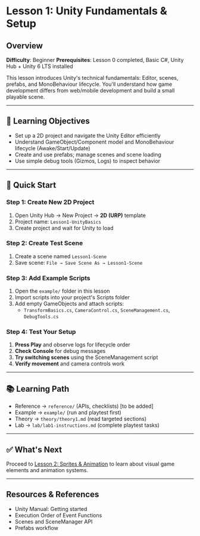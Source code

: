 # Lesson 1: Unity Fundamentals & Setup

## Overview

**Difficulty**: Beginner
**Prerequisites**: Lesson 0 completed, Basic C#, Unity Hub + Unity 6 LTS installed

This lesson introduces Unity's technical fundamentals: Editor, scenes, prefabs, and MonoBehaviour lifecycle. You'll understand how game development differs from web/mobile development and build a small playable scene.

---

## 🎯 Learning Objectives

- Set up a 2D project and navigate the Unity Editor efficiently
- Understand GameObject/Component model and MonoBehaviour lifecycle (Awake/Start/Update)
- Create and use prefabs; manage scenes and scene loading
- Use simple debug tools (Gizmos, Logs) to inspect behavior

---

## 🚀 Quick Start

### Step 1: Create New 2D Project
1. Open Unity Hub → New Project → **2D (URP)** template
2. Project name: `Lesson1-UnityBasics`
3. Create project and wait for Unity to load

### Step 2: Create Test Scene
1. Create a scene named `Lesson1-Scene`
2. Save scene: `File → Save Scene As → Lesson1-Scene`

### Step 3: Add Example Scripts
1. Open the `example/` folder in this lesson
2. Import scripts into your project's Scripts folder
3. Add empty GameObjects and attach scripts:
   - `TransformBasics.cs`, `CameraControl.cs`, `SceneManagement.cs`, `DebugTools.cs`

### Step 4: Test Your Setup
1. **Press Play** and observe logs for lifecycle order
2. **Check Console** for debug messages
3. **Try switching scenes** using the SceneManagement script
4. **Verify movement** and camera controls work

---

## 📚 Learning Path

- Reference → `reference/` (APIs, checklists) [to be added]
- Example → `example/` (run and playtest first)
- Theory → `theory/theory1.md` (read targeted sections)
- Lab → `lab/lab1-instructions.md` (complete playtest tasks)

---

## ✅ What's Next

Proceed to [Lesson 2: Sprites & Animation](../lesson2-sprites-animation/) to learn about visual game elements and animation systems.

---

## Resources & References

- Unity Manual: Getting started
- Execution Order of Event Functions
- Scenes and SceneManager API
- Prefabs workflow


